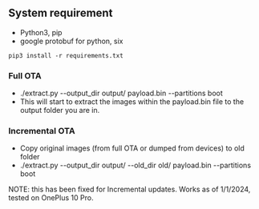 ## System requirement

- Python3, pip
- google protobuf for python, six
```
pip3 install -r requirements.txt
```

### Full OTA

- ./extract.py --output_dir output/ payload.bin --partitions boot
- This will start to extract the images within the payload.bin file to the output folder you are in.

### Incremental OTA

- Copy original images (from full OTA or dumped from devices) to old folder
- ./extract.py --output_dir output/ --old_dir old/ payload.bin --partitions boot

NOTE: this has been fixed for Incremental updates.  Works as of 1/1/2024, tested on OnePlus 10 Pro.
